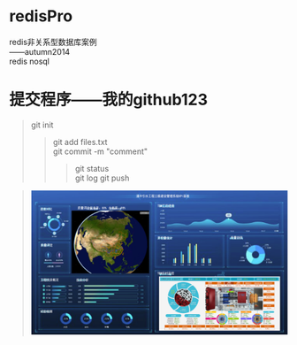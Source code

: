 # redisPro
redis非关系型数据库案例
</br>——autumn2014
</br>redis nosql
# 提交程序——我的github123

>git init
>>git add files.txt
>><br/>git commit -m "comment"
>>>git status
>>></br>git log
>>git push

>![图片信息](https://github.com/autumn2014/redisPro/blob/master/images/dzys.png)
